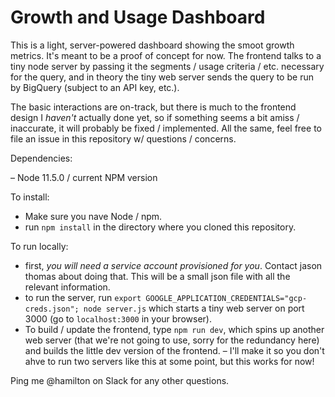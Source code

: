 # Growth and Usage Dashboard

This is a light, server-powered dashboard showing the smoot growth metrics. It's meant to be a proof of concept for now. The frontend talks to a tiny node server by passing it the segments / usage criteria / etc. necessary for the query, and in theory the tiny web server sends the query to be run by BigQuery (subject to an API key, etc.).

The basic interactions are on-track, but there is much to the frontend design I _haven't_ actually done yet, so if something seems a bit amiss / inaccurate, it will probably be fixed / implemented. All the same, feel free to file an issue in this repository w/ questions / concerns.

Dependencies:

– Node 11.5.0 / current NPM version

To install:

- Make sure you nave Node / npm.
- run `npm install` in the directory where you cloned this repository.

To run locally:

- first, _you will need a service account provisioned for you_. Contact jason thomas about doing that. This will be a small json file with all the relevant information.
- to run the server, run `export GOOGLE_APPLICATION_CREDENTIALS="gcp-creds.json"; node server.js` which starts a tiny web server on port 3000 (go to `localhost:3000` in your browser).
- To build / update the frontend, type `npm run dev`, which spins up another web server (that we're not going to use, sorry for the redundancy here) and builds the little dev version of the frontend.
– I'll make it so you don't ahve to run two servers like this at some point, but this works for now!



Ping me @hamilton on Slack for any other questions.
